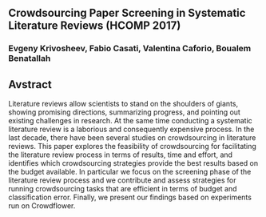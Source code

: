 ## Crowdsourcing Paper Screening in Systematic Literature Reviews (HCOMP 2017)
### Evgeny Krivosheev, Fabio Casati, Valentina Caforio, Boualem Benatallah

## Avstract
Literature reviews allow scientists to stand on the shoulders of giants, showing promising directions, summarizing progress, and pointing out existing challenges in research. At the same time conducting a systematic literature review is a laborious and consequently expensive process. In the last decade, there have been several studies on crowdsourcing in literature reviews. This paper explores the feasibility of crowdsourcing for facilitating the literature review process in terms of results, time and effort, and identifies which crowdsourcing strategies provide the best results based on the budget available.
In particular we focus on the screening phase of the literature review process and we contribute and assess strategies for running crowdsourcing tasks that are efficient in terms of budget and classification error. Finally, we present our findings based on experiments run on Crowdflower.